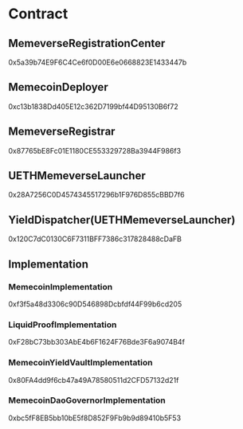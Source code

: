 # Contract

## MemeverseRegistrationCenter

0x5a39b74E9F6C4Ce6f0D00E6e0668823E1433447b

## MemecoinDeployer

0xc13b1838Dd405E12c362D7199bf44D95130B6f72

## MemeverseRegistrar

0x87765bE8Fc01E1180CE553329728Ba3944F986f3

## UETHMemeverseLauncher

0x28A7256C0D4574345517296b1F976D855cBBD7f6

## YieldDispatcher(UETHMemeverseLauncher)

0x120C7dC0130C6F7311BFF7386c317828488cDaFB

## Implementation

### MemecoinImplementation

0xf3f5a48d3306c90D546898Dcbfdf44F99b6cd205

### LiquidProofImplementation

0xF28bC73bb303AbE4b6F1624F76Bde3F6a9074B4f

### MemecoinYieldVaultImplementation

0x80FA4dd9f6cb47a49A78580511d2CFD57132d21f

### MemecoinDaoGovernorImplementation

0xbc5fF8EB5bb10bE5f8D852F9Fb9b9d89410b5F53
